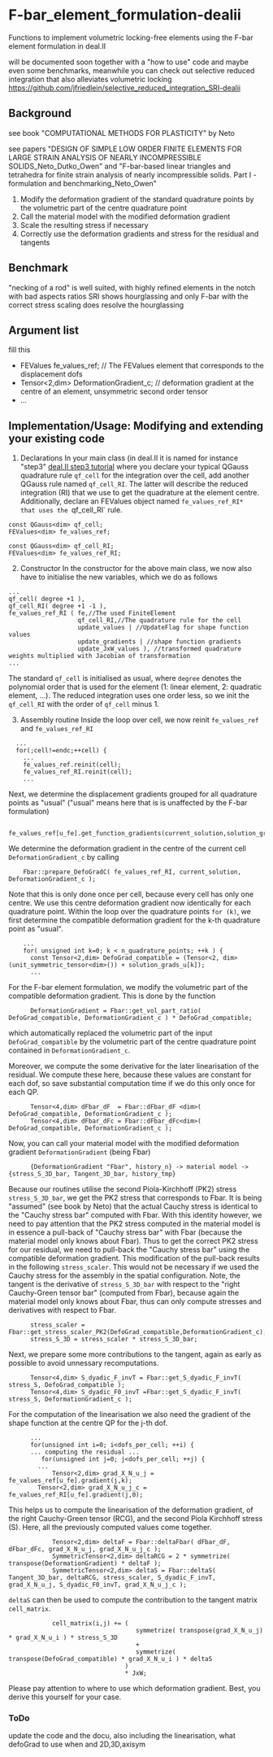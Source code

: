 # F-bar_element_formulation-dealii
Functions to implement volumetric locking-free elements using the F-bar element formulation in deal.II

will be documented soon together with a "how to use" code and maybe even some benchmarks, meanwhile you can check out selective reduced integration that also alleviates volumetric locking
https://github.com/jfriedlein/selective_reduced_integration_SRI-dealii

## Background
see book "COMPUTATIONAL METHODS FOR PLASTICITY" by Neto

see papers "DESIGN OF SIMPLE LOW ORDER FINITE ELEMENTS FOR LARGE STRAIN ANALYSIS OF NEARLY INCOMPRESSIBLE SOLIDS_Neto_Dutko_Owen" and "F-bar-based linear triangles and tetrahedra for finite strain analysis of nearly incompressible solids. Part I - formulation and benchmarking_Neto_Owen"

1. Modify the deformation gradient of the standard quadrature points by the volumetric part of the centre quadrature point
2. Call the material model with the modified deformation gradient
3. Scale the resulting stress if necessary
4. Correctly use the deformation gradients and stress for the residual and tangents

## Benchmark
"necking of a rod" is well suited, with highly refined elements in the notch with bad aspects ratios SRI shows hourglassing and only F-bar with the correct stress scaling does resolve the hourglassing

## Argument list
fill this

* FEValues<dim> fe_values_ref; // The FEValues element that corresponds to the displacement dofs
* Tensor<2,dim> DeformationGradient_c; // deformation gradient at the centre of an element, unsymmetric second order tensor
* ...
	

## Implementation/Usage: Modifying and extending your existing code


1. Declarations
In your main class (in deal.II it is named for instance "step3" [deal.II step3 tutorial](https://www.dealii.org/current/doxygen/deal.II/step_3.html) where you declare your typical QGauss quadrature rule `qf_cell` for the integration over the cell, add another QGauss rule named `qf_cell_RI`. The latter will describe the reduced integration (RI) that we use to get the quadrature at the element centre. Additionally, declare an FEValues object named `fe_values_ref_RI*  that uses the `qf_cell_RI` rule.
```
const QGauss<dim> qf_cell;
FEValues<dim> fe_values_ref;

const QGauss<dim> qf_cell_RI;
FEValues<dim> fe_values_ref_RI;
```

2. Constructor
In the constructor for the above main class, we now also have to  initialise the new variables, which we do as follows
```
...
qf_cell( degree +1 ),
qf_cell_RI( degree +1 -1 ),
fe_values_ref_RI ( fe,//The used FiniteElement
                   qf_cell_RI,//The quadrature rule for the cell
                   update_values | //UpdateFlag for shape function values
                   update_gradients | //shape function gradients
                   update_JxW_values ), //transformed quadrature weights multiplied with Jacobian of transformation
...
```
The standard `qf_cell` is initialised as usual, where `degree` denotes the polynomial order that is used for the element (1: linear element, 2: quadratic element, ...). The reduced integration uses one order less, so we init the `qf_cell_RI` with the order of `qf_cell` minus 1.

3. Assembly routine
Inside the loop over cell, we now reinit `fe_values_ref` and `fe_values_ref_RI`
```
  ...
  for(;cell!=endc;++cell) {
    ...
    fe_values_ref.reinit(cell);
    fe_values_ref_RI.reinit(cell);
    ...
```
Next, we determine the displacement gradients grouped for all quadrature points as "usual" ("usual" means here that is is unaffected by the F-bar formulation)
```
    fe_values_ref[u_fe].get_function_gradients(current_solution,solution_grads_u);
```
We determine the deformation gradient in the centre of the current cell `DeformationGradient_c` by calling
```
    Fbar::prepare_DefoGradC( fe_values_ref_RI, current_solution, DeformationGradient_c );
```
Note that this is only done once per cell, because every cell has only one centre. We use this centre deformation gradient now identically for each quadrature point.
Within the loop over the quadrature points `for (k)`, we first determine the compatible deformation gradient for the k-th quadrature point as "usual".
```
    ...
    for( unsigned int k=0; k < n_quadrature_points; ++k ) {
      const Tensor<2,dim> DefoGrad_compatible = (Tensor<2, dim>(unit_symmetric_tensor<dim>()) + solution_grads_u[k]);
      ...
```  
For the F-bar element formulation, we modify the volumetric part of the compatible deformation gradient. This is done by the function
```
      DeformationGradient = Fbar::get_vol_part_ratio( DefoGrad_compatible, DeformationGradient_c ) * DefoGrad_compatible;
```
which automatically replaced the volumetric part of the input `DefoGrad_compatible` by the volumetric part of the centre quadrature point contained in `DeformationGradient_c`.

Moreover, we compute the some derivative for the later linearisation of the residual. We compute these here, because these values are constant for each dof, so save substantial computation time if we do this only once for each QP.
```
      Tensor<4,dim> dFbar_dF  = Fbar::dFbar_dF <dim>( DefoGrad_compatible, DeformationGradient_c );
      Tensor<4,dim> dFbar_dFc = Fbar::dFbar_dFc<dim>( DefoGrad_compatible, DeformationGradient_c );
```
Now, you can call your material model with the modified deformation gradient `DeformationGradient` (being Fbar)
```
      {DeformationGradient "Fbar", history_n} -> material model -> {stress_S_3D_bar, Tangent_3D_bar, history_tmp}
```
Because our routines utilise the second Piola-Kirchhoff (PK2) stress `stress_S_3D_bar`, we get the PK2 stress that corresponds to Fbar. It is being "assumed" (see book by Neto) that the actual Cauchy stress is identical to the "Cauchy stress bar" computed with Fbar. With this identity however, we need to pay attention that the PK2 stress computed in the material model is in essence a pull-back of "Cauchy stress bar" with Fbar (because the material model only knows about Fbar). Thus to get the correct PK2 stress for our residual, we need to pull-back the "Cauchy stress bar" using the compatible deformation gradient. This modification of the pull-back results in the following `stress_scaler`. This would not be necessary if we used the Cauchy stress for the assembly in the spatial configuration. Note, the tangent is the derivative of `stress_S_3D_bar` with respect to the "right Cauchy-Green tensor bar" (computed from Fbar), because again the material model only knows about Fbar, thus can only compute stresses and derivatives with respect to Fbar.
```
      stress_scaler = Fbar::get_stress_scaler_PK2(DefoGrad_compatible,DeformationGradient_c);
      stress_S_3D = stress_scaler * stress_S_3D_bar;      
```
Next, we prepare some more contributions to the tangent, again as early as possible to avoid unnessary recomputations.
```
      Tensor<4,dim> S_dyadic_F_invT = Fbar::get_S_dyadic_F_invT( stress_S, DefoGrad_compatible );
      Tensor<4,dim> S_dyadic_F0_invT =Fbar::get_S_dyadic_F_invT( stress_S, DeformationGradient_c );
```
For the computation of the linearisation we also need the gradient of the shape function at the centre QP for the j-th dof.
```
      ...
      for(unsigned int i=0; i<dofs_per_cell; ++i) {
      ... computing the residual ...
         for(unsigned int j=0; j<dofs_per_cell; ++j) {
	    ...
            Tensor<2,dim> grad_X_N_u_j = fe_values_ref[u_fe].gradient(j,k);
	    Tensor<2,dim> grad_X_N_u_j_c = fe_values_ref_RI[u_fe].gradient(j,0);
```
This helps us to compute the linearisation of the deformation gradient, of the right Cauchy-Green tensor (RCG), and the second Piola Kirchhoff stress (S). Here, all the previously computed values come together.
```
            Tensor<2,dim> deltaF = Fbar::deltaFbar( dFbar_dF, dFbar_dFc, grad_X_N_u_j, grad_X_N_u_j_c );
            SymmetricTensor<2,dim> deltaRCG = 2 * symmetrize( transpose(DeformationGradient) * deltaF );
            SymmetricTensor<2,dim> deltaS = Fbar::deltaS( Tangent_3D_bar, deltaRCG, stress_scaler, S_dyadic_F_invT, grad_X_N_u_j, S_dyadic_F0_invT, grad_X_N_u_j_c );
```
`deltaS` can then be used to compute the contribution to the tangent matrix `cell_matrix`.
```
            cell_matrix(i,j) += (
                                   symmetrize( transpose(grad_X_N_u_j) * grad_X_N_u_i ) * stress_S_3D
                                   +
                                   symmetrize( transpose(DefoGrad_compatible) * grad_X_N_u_i ) * deltaS
                                )
                                * JxW;
```
Please pay attention to where to use which deformation gradient. Best, you derive this yourself for your case.


### ToDo
update the code and the docu, also including the linearisation, what defoGrad to use when and 2D,3D,axisym
